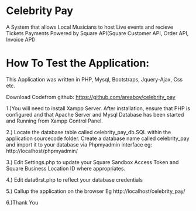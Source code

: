 # Celebrity Pay


A System that allows Local Musicians to host Live events and recieve Tickets Payments Powered by Square API(Square Customer API, Order API, Invoice API)

# How To Test the Application:

This Application was written in PHP, Mysql, Bootstraps, Jquery-Ajax, Css etc.


Download Codefrom github:  https://github.com/areaboy/celebrity_pay

1.)You will need to install Xampp Server. After installation, ensure that PHP is configured and that Apache Server and Mysql Database has been started and
 Running from Xampp Control Panel.

2.) Locate the database table called celebrity_pay_db.SQL within the application sourcecode folder. Create a database name called celebrity_pay
 and import it to your database via Phpmyadmin interface eg:  http://localhost/phpmyadmin/

3.) Edit Settings.php to update your Square Sandbox Access Token and Square Business Location ID  where appropriates.

4.) Edit data6rst.php to reflect your database credentials

5.) Callup the application on the browser Eg http://localhost/celebrity_pay/

6.)Thank You
